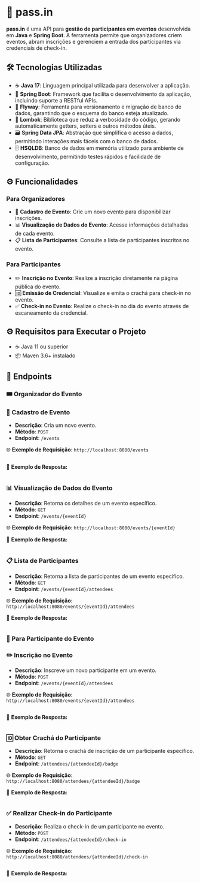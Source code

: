 # 🎫 pass.in

**pass.in** é uma API para **gestão de participantes em eventos** desenvolvida em **Java** e **Spring Boot**. A ferramenta permite que organizadores criem eventos, abram inscrições e gerenciem a entrada dos participantes via credenciais de check-in.

## 🛠️ Tecnologias Utilizadas

- ☕ **Java 17**: Linguagem principal utilizada para desenvolver a aplicação.
- 🌱 **Spring Boot**: Framework que facilita o desenvolvimento da aplicação, incluindo suporte a RESTful APIs.
- 📜 **Flyway**: Ferramenta para versionamento e migração de banco de dados, garantindo que o esquema do banco esteja atualizado.
- 🔧 **Lombok**: Biblioteca que reduz a verbosidade do código, gerando automaticamente getters, setters e outros métodos úteis.
- 🗃️ **Spring Data JPA**: Abstração que simplifica o acesso a dados, permitindo interações mais fáceis com o banco de dados.
- 🗄️ **HSQLDB**: Banco de dados em memória utilizado para ambiente de desenvolvimento, permitindo testes rápidos e facilidade de configuração.

## ⚙️ Funcionalidades

### Para Organizadores
- 📝 **Cadastro de Evento**: Crie um novo evento para disponibilizar inscrições.
- 📊 **Visualização de Dados do Evento**: Acesse informações detalhadas de cada evento.
- 📋 **Lista de Participantes**: Consulte a lista de participantes inscritos no evento.

### Para Participantes
- ✏️ **Inscrição no Evento**: Realize a inscrição diretamente na página pública do evento.
- 🆔 **Emissão de Credencial**: Visualize e emita o crachá para check-in no evento.
- ✅ **Check-in no Evento**: Realize o check-in no dia do evento através de escaneamento da credencial.

## ⚙️ Requisitos para Executar o Projeto

- ☕ Java 11 ou superior
- 📦 Maven 3.6+ instalado

## 🔗 Endpoints

### 🎟️ Organizador do Evento

### 📝 Cadastro de Evento
- **Descrição**: Cria um novo evento.
- **Método**: `POST`
- **Endpoint**: `/events`

🌐 **Exemplo de Requisição**: `http://localhost:8080/events`

```json

```

📄 **Exemplo de Resposta:**

```json

```

### 📊 Visualização de Dados do Evento
- **Descrição**: Retorna os detalhes de um evento específico.
- **Método**: `GET`
- **Endpoint**: `/events/{eventId}`

🌐 **Exemplo de Requisição**: `http://localhost:8080/events/{eventId}`

📄 **Exemplo de Resposta:**

```json

```

### 📋 Lista de Participantes
- **Descrição**: Retorna a lista de participantes de um evento específico.
- **Método**: `GET`
- **Endpoint**: `/events/{eventId}/attendees`

🌐 **Exemplo de Requisição**: `http://localhost:8080/events/{eventId}/attendees`

📄 **Exemplo de Resposta:**

```json

```

### 👤 Para Participante do Evento 

### ✏️ Inscrição no Evento
- **Descrição**: Inscreve um novo participante em um evento.
- **Método**: `POST`
- **Endpoint**: `/events/{eventId}/attendees`

🌐 **Exemplo de Requisição**: `http://localhost:8080/events/{eventId}/attendees`

```json

```

📄 **Exemplo de Resposta:**

```json

```

### 🆔 Obter Crachá do Participante
- **Descrição**: Retorna o crachá de inscrição de um participante específico.
- **Método**: `GET`
- **Endpoint**: `/attendees/{attendeeId}/badge`

🌐 **Exemplo de Requisição**: `http://localhost:8080/attendees/{attendeeId}/badge`

📄 **Exemplo de Resposta:**

```json

```

### ✅ Realizar Check-in do Participante
- **Descrição**: Realiza o check-in de um participante no evento.
- **Método**: `POST`
- **Endpoint**: `/attendees/{attendeeId}/check-in`

🌐 **Exemplo de Requisição**: `http://localhost:8080/attendees/{attendeeId}/check-in`

```json

```

📄 **Exemplo de Resposta:**

```json

```
